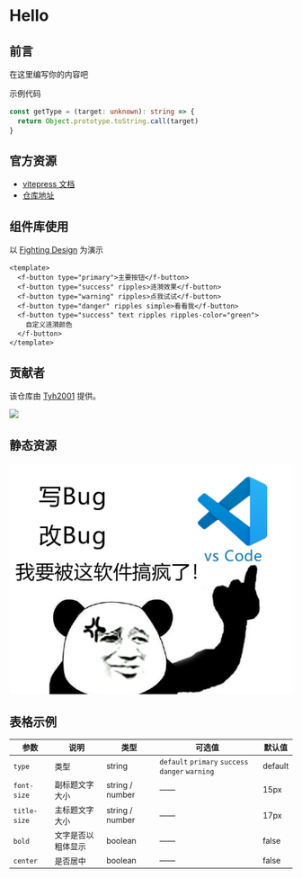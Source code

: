 # Hello

## 前言

在这里编写你的内容吧

示例代码

```ts
const getType = (target: unknown): string => {
  return Object.prototype.toString.call(target)
}
```

## 官方资源

- [vitepress 文档](https://vitepress.vuejs.org)
- [仓库地址](https://github.com/vuejs/vitepress)

## 组件库使用

以 [Fighting Design](https://github.com/FightingDesign/fighting-design) 为演示

```vue
<template>
  <f-button type="primary">主要按钮</f-button>
  <f-button type="success" ripples>涟漪效果</f-button>
  <f-button type="warning" ripples>点我试试</f-button>
  <f-button type="danger" ripples simple>看看我</f-button>
  <f-button type="success" text ripples ripples-color="green">
    自定义涟漪颜色
  </f-button>
</template>
```

## 贡献者

该仓库由 [Tyh2001](https://github.com/Tyh2001) 提供。

![](https://tianyuhao.cn/images/auto/weixin.png)

## 静态资源

![](/images/bug.jpg)

## 表格示例

| 参数         | 说明               | 类型            | 可选值                                           | 默认值  |
| ------------ | ------------------ | --------------- | ------------------------------------------------ | ------- |
| `type`       | 类型               | string          | `default` `primary` `success` `danger` `warning` | default |
| `font-size`  | 副标题文字大小     | string / number | ——                                               | 15px    |
| `title-size` | 主标题文字大小     | string / number | ——                                               | 17px    |
| `bold`       | 文字是否以粗体显示 | boolean         | ——                                               | false   |
| `center`     | 是否居中           | boolean         | ——                                               | false   |
